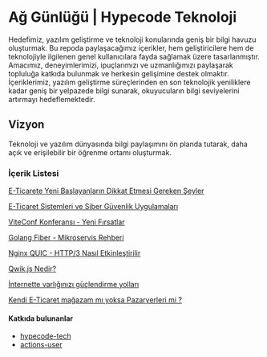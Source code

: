 # Ağ Günlüğü | Hypecode Teknoloji

Hedefimiz, yazılım geliştirme ve teknoloji konularında geniş bir bilgi havuzu oluşturmak. Bu repoda paylaşacağımız içerikler, hem geliştiricilere hem de teknolojiyle ilgilenen genel kullanıcılara fayda sağlamak üzere tasarlanmıştır. Amacımız, deneyimlerimizi, ipuçlarımızı ve uzmanlığımızı paylaşarak topluluğa katkıda bulunmak ve herkesin gelişimine destek olmaktır. İçeriklerimiz, yazılım geliştirme süreçlerinden en son teknolojik yeniliklere kadar geniş bir yelpazede bilgi sunarak, okuyucuların bilgi seviyelerini artırmayı hedeflemektedir.

## Vizyon

Teknoloji ve yazılım dünyasında bilgi paylaşımını ön planda tutarak, daha açık ve erişilebilir bir öğrenme ortamı oluşturmak.

### İçerik Listesi

[E-Ticarete Yeni Başlayanların Dikkat Etmesi Gereken Şeyler](https://github.com/hypecode-tech/blogs/blob/main/eticarete-yeni-baslayanlarin-dikkat-etmesi-gerekenler/README.md)

[E-Ticaret Sistemleri ve Siber Güvenlik Uygulamaları](https://github.com/hypecode-tech/blogs/blob/main/eticaret-magazalarinda-guvenlik/README.md)

[ViteConf Konferansı - Yeni Fırsatlar](https://github.com/hypecode-tech/blogs/tree/main/viteconf-bizi-bekliyor/README.md)

[Golang Fiber - Mikroservis Rehberi](https://github.com/hypecode-tech/blogs/tree/main/fiber-ile-microservis/README.md)

[Nginx QUIC - HTTP/3 Nasıl Etkinleştirilir](https://github.com/hypecode-tech/blogs/tree/main/nginx-quic-nasil-etkinlestirilir/README.md)

[Qwik.js Nedir?](https://github.com/hypecode-tech/blogs/blob/main/qwikjs-nedir/README.md)

[İnternette varlığınızı güçlendirme yolları](https://github.com/hypecode-tech/blogs/blob/main/internette-varliginizi-guclendirme-yollari/README.md)

[Kendi E-Ticaret mağazam mı yoksa Pazaryerleri mi ?](https://github.com/hypecode-tech/blogs/blob/main/kendi-mağazam-mi-pazaryeri-mi/README.md)

#### Katkıda bulunanlar

<!-- BEGIN CONTRIBUTORS LIST -->
  - [hypecode-tech](https://github.com/hypecode-tech)
  - [actions-user](https://github.com/actions-user)
<!-- END CONTRIBUTORS LIST -->
